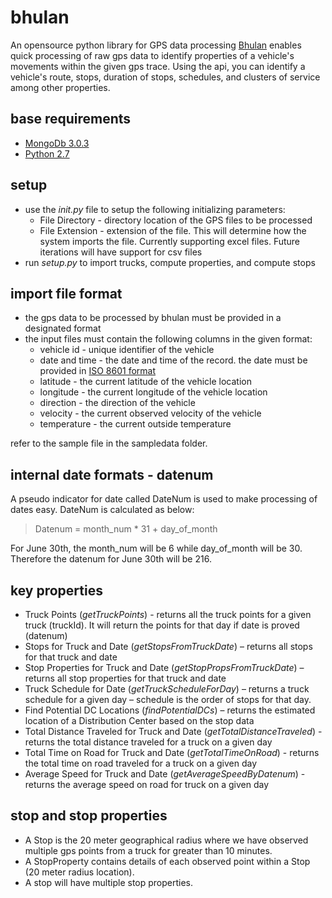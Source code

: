 # bhulan
An opensource python library for GPS data processing
[Bhulan](https://en.wikipedia.org/wiki/Indus_river_dolphin) enables quick processing of raw gps data to identify properties of a vehicle's movements within the given gps trace. Using the api, you can identify a vehicle's route, stops, duration of stops, schedules, and clusters of service among other properties. 

## base requirements
* [MongoDb 3.0.3](https://docs.mongodb.org/getting-started/shell/installation/)
* [Python 2.7](https://www.python.org/download/releases/2.7/)

## setup
* use the *init.py* file to setup the following initializing parameters:
    * File Directory - directory location of the GPS files to be processed
    * File Extension - extension of the file. This will determine how the system imports the file. Currently supporting excel files. Future iterations will have support for csv files
* run *setup.py* to import trucks, compute properties, and compute stops

## import file format
* the gps data to be processed by bhulan must be provided in a designated format
* the input files must contain the following columns in the given format:
    * vehicle id - unique identifier of the vehicle
    * date and time - the date and time of the record. the date must be provided in [ISO 8601 format](https://en.wikipedia.org/wiki/ISO_8601)
    * latitude - the current latitude of the vehicle location
    * longitude - the current longitude of the vehicle location
    * direction - the direction of the vehicle
    * velocity - the current observed velocity of the vehicle
    * temperature - the current outside temperature
    
refer to the sample file in the sampledata folder. 

## internal date formats - datenum
A pseudo indicator for date called DateNum is used to make processing of dates easy. 
DateNum is calculated as below:
>Datenum = month_num * 31 + day_of_month

For June 30th, the month_num will be 6 while day_of_month will be 30. Therefore the datenum for June 30th will be 216.

## key properties
* Truck Points (*getTruckPoints*) - returns all the truck points for a given truck (truckId). It will return the points for that day if date is proved (datenum)
* Stops for Truck and Date (*getStopsFromTruckDate*) – returns all stops for that truck and date
* Stop Properties for Truck and Date (*getStopPropsFromTruckDate*) – returns all stop properties for that truck and date
* Truck Schedule for Date (*getTruckScheduleForDay*) – returns a truck schedule for a given day – schedule is the order of stops for that day.
* Find Potential DC Locations (*findPotentialDCs*) – returns the estimated location of a Distribution Center based on the stop data
* Total Distance Traveled for Truck and Date (*getTotalDistanceTraveled*) - returns the total distance traveled for a truck on a given day
* Total Time on Road for Truck and Date (*getTotalTimeOnRoad*) - returns the total time on road traveled for a truck on a given day
* Average Speed for Truck and Date (*getAverageSpeedByDatenum*) - returns the average speed on road for truck on a given day

## stop and stop properties
* A Stop is the 20 meter geographical radius where we have observed multiple gps points from a truck for greater than 10 minutes. 
* A StopProperty contains details of each observed point within a Stop (20 meter radius location).
* A stop will have multiple stop properties.